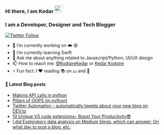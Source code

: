 ### Hi there, I am Kedar <a href="https://www.gautamkrishnar.com/"><img src="https://media.giphy.com/media/hvRJCLFzcasrR4ia7z/giphy.gif" width="25px"></a>

### I am a Developer, Designer and Tech Blogger
[![Twitter Follow](https://img.shields.io/twitter/follow/KodgireKedar?color=1DA1F2&logo=twitter&style=for-the-badge)](https://twitter.com/intent/follow?original_referer=https%3A%2F%2Fgithub.com%2Fkedar-k&screen_name=KodgireKedar)

- 🔭 I’m currently working on ☁️ 😄
- 🌱 I’m currently learning Swift
- 💬 Ask me about anything related to Javascript/Python, UI/UX design
- 📫 How to reach me: [@KodgireKedar](https://twitter.com/KodgireKedar) or <a rel="me" href="https://linkedin.com/kk255728">Kedar Kodgire</a>
- ⚡ Fun fact: I :heart: reading 📚 on 💵 and 🧠

#### 📰 Latest Blog posts
<!-- BLOG-POST-LIST:START -->
- [Making API calls in python](https://dev.to/kedark/making-api-calls-in-python-17pk)
- [Pillars of OOPS (in python)](https://dev.to/kedark/pillars-of-oops-in-python-k6a)
- [Twitter Automation - automatically tweets about your new blog on DEV.to](https://dev.to/kedark/twitter-automation-automatically-tweets-about-your-new-blog-on-dev-to-2nkk)
- [10 Unique VS code extensions- Boost Your Productivity😎](https://dev.to/kedark/10-unique-vs-code-extensions-boost-your-productivity-8e7)
- [I did Exploratory data analysis on Medium blogs. which can answer: On what day to post a blog, etc.](https://dev.to/kedark/i-did-exploratory-data-analysis-on-medium-blogs-which-can-answer-on-what-day-to-post-a-blog-etc-2p3n)
<!-- BLOG-POST-LIST:END -->
